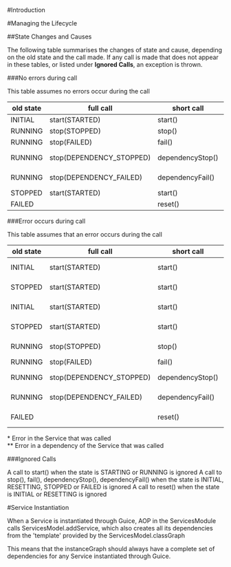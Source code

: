 #Introduction


#Managing the Lifecycle

##<a name="state-changes-and-causes"></a>State Changes and Causes

The following table summarises the changes of state and cause, depending on the old state and the call made.  If any call is made that does not appear in these tables, or listed under **Ignored Calls**, an exception is thrown.
 
###No errors during call
 
This table assumes no errors occur during the call
 
| old state | full call                |short call       |new state & cause           |
|-----------|--------------------------|-----------------|----------------------------|
| INITIAL   | start(STARTED)           |start()          | RUNNING, STARTED           |
| RUNNING   | stop(STOPPED)            |stop()           | STOPPED, STOPPED           |
| RUNNING   | stop(FAILED)             |fail()           | FAILED,  FAILED            |
| RUNNING   | stop(DEPENDENCY_STOPPED) |dependencyStop() | STOPPED, DEPENDENCY_STOPPED|
| RUNNING   | stop(DEPENDENCY_FAILED)  |dependencyFail() | STOPPED, DEPENDENCY_FAILED |
| STOPPED   | start(STARTED)           |start()          | RUNNING, STARTED           |
| FAILED    |                          |reset()          | INITIAL, RESET             |

###Error occurs during call

This table assumes that an error occurs during the call

| old state | full call                 |short call       |new state & cause           | 
|-----------|---------------------------|-----------------|----------------------------|
| INITIAL   | start(STARTED)            |start()          | FAILED,  FAILED_TO_START*   |
| STOPPED   | start(STARTED)            |start()          | FAILED,  FAILED_TO_START*   |
| INITIAL   | start(STARTED)            |start()          | INITIAL,  DEPENDENCY_FAILED** |
| STOPPED   | start(STARTED)            |start()          | STOPPED,  DEPENDENCY_FAILED** |
| RUNNING   | stop(STOPPED)             |stop()           | FAILED,  FAILED_TO_STOP    |
| RUNNING   | stop(FAILED)              |fail()           | FAILED,  FAILED            |
| RUNNING   | stop(DEPENDENCY_STOPPED)  |dependencyStop() | FAILED,  FAILED_TO_STOP    |
| RUNNING   | stop(DEPENDENCY_FAILED)   |dependencyFail() | FAILED,  FAILED_TO_STOP    |
| FAILED    |                           |reset()          | FAILED,  FAILED_TO_RESET   |


 \* Error in the Service that was called<br>
** Error in a dependency of the Service that was called

###Ignored Calls

A call to start() when the state is STARTING or RUNNING is ignored
A call to stop(), fail(), dependencyStop(), dependencyFail() when the state is INITIAL, RESETTING, STOPPED or FAILED is ignored
A call to reset() when the state is INITIAL or RESETTING is ignored
 
 
#Service Instantiation

When a Service is instantiated through Guice, AOP in the ServicesModule calls ServicesModel.addService, which also creates all its dependencies from the 'template' provided by the ServicesModel.classGraph
 
This means that the instanceGraph should always have a complete set of dependencies for any Service instantiated through Guice. 